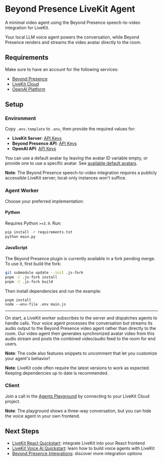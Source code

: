 # Beyond Presence LiveKit Agent

A minimal video agent using the Beyond Presence speech-to-video integration for LiveKit.

Your local LLM voice agent powers the conversation, while Beyond Presence renders and streams the video avatar directly to the room.

## Requirements

Make sure to have an account for the following services:

- [Beyond Presence](https://app.bey.chat)
- [LiveKit Cloud](https://cloud.livekit.io)
- [OpenAI Platform](https://platform.openai.com)

## Setup

### Environment

Copy `.env.template` to `.env`, then provide the required values for:

- **LiveKit Server**: [API Keys](https://cloud.livekit.io/projects/p_/settings/keys)
- **Beyond Presence API**: [API Keys](https://app.bey.chat/apiKeys)
- **OpenAI API**: [API Keys](https://platform.openai.com/settings/organization/api-keys)

You can use a default avatar by leaving the avatar ID variable empty, or provide one to use a specific avatar.
See [available default avatars](https://docs.bey.dev/get-started/avatars/default).

**Note**: The Beyond Presence speech-to-video integration requires a publicly accessible LiveKit server; local-only instances won't suffice.

### Agent Worker

Choose your preferred implementation:

#### Python

Requires Python `>=3.9`. Run:

```sh
pip install -r requirements.txt
python main.py
```

#### JavaScript

The Beyond Presence plugin is currently available in a fork pending merge.
To use it, first build the fork:

```sh
git submodule update --init .js-fork
pnpm -C .js-fork install
pnpm -C .js-fork build
```

Then install dependencies and run the example:

```
pnpm install
node --env-file .env main.js
```

---

On start, a LiveKit worker subscribes to the server and dispatches agents to handle calls.
Your voice agent processes the conversation but streams its audio output to the Beyond Presence video agent rather than directly to the room.
Our video agent then generates synchronized avatar video from this audio stream and posts the combined video/audio feed to the room for end users.

**Note**: The code also features snippets to uncomment that let you customize your agent's behavior!

**Note**: LiveKit code often require the latest versions to work as expected. Keeping dependencies up to date is recommended.

### Client

Join a call in the [Agents Playground](https://agents-playground.livekit.io) by connecting to your LiveKit Cloud project.

**Note**: The playground shows a three-way conversation, but you can hide the voice agent in your own frontend.

## Next Steps

- [LiveKit React Quickstart](https://docs.livekit.io/home/quickstarts/react): integrate LiveKit into your React frontend
- [LiveKit Voice AI Quickstart](https://docs.livekit.io/agents/start/voice-ai): learn how to build voice agents with LiveKit
- [Beyond Presence Integrations](https://docs.bey.dev/integrations): discover more integration options
